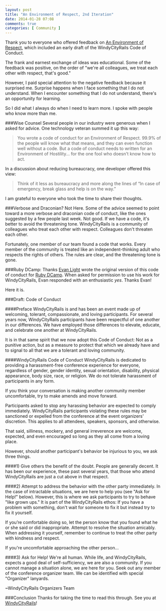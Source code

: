 ```yaml
---
layout: post
title: "An Environment of Respect, 2nd Iteration"
date: 2014-01-28 07:08
comments: true
categories: [ Community ]
---
```

Thank you to everyone who offered feedback on [An Environment of Respect](/blog/2014/01/21/an-environment-of-respect/), which included an early draft of the WindyCityRails Code of Conduct.

The frank and earnest exchange of ideas was educational. Some of the feedback was positive, on the order of "we're all colleagues, we treat each other with respect, that's good."

However, I paid special attention to the negative feedback because it surprised me. Surprise happens when I face something that I do not understand. When I encounter something that I do not understand, there's an opportunity for learning.

So I did what I always do when I need to learn more. I spoke with people who know more than me.
<!--more-->
###Wise Counsel
Several people in our industry were generous when I asked for advice. One technology veteran summed it up this way: 

>You wrote a code of conduct for an Environment of Respect. 99.9% of the people will know what that means, and they can even function well without a code. But a code of conduct needs to written for an Environment of Hostility... for the one fool who doesn't know how to act. 

In a discussion about reducing bureaucracy, one developer offered this view:

>Think of it less as bureaucracy and more along the lines of “In case of emergency, break glass and help is on the way.”


I am grateful to everyone who took the time to share their thoughts.

###Verbose and Draconian? Not Here.
Some of the advice seemed to point toward a more verbose and draconian code of conduct, like the ones suggested by a few people last week. Not good. If we have a code, it's better to avoid the threatening tone. WindyCityRails is a community of colleagues who treat each other with respect. Colleagues don't threaten each other.

Fortunately, one member of our team found a code that works. Every member of the community is treated like an independent-thinking adult who respects the rights of others. The rules are clear, and the threatening tone is gone.

###Ruby DCamp: Thanks
[Evan Light](http://twitter.com/elight) wrote the original version of this code of conduct for [Ruby DCamp](http://rubydcamp.org/). When asked for permission to use his work for WindyCityRails, Evan responded with an enthusiastic _yes_. Thanks Evan!

Here it is.

###Draft: Code of Conduct

####Preface
WindyCityRails is and has been an event made up of welcoming, tolerant, compassionate, and loving participants. For several years now, WindyCityRails participants have been respectful of one another in our differences. We have employed those differences to elevate, educate, and celebrate one another at WindyCityRails.

It is in that same spirit that we now adopt this Code of Conduct: Not as a punitive action, but as a measure to protect that which we already have and to signal to all that we are a tolerant and loving community.

####WindyCityRails Code of Conduct
WindyCityRails is dedicated to providing a harassment-free conference experience for everyone, regardless of gender, gender identity, sexual orientation, disability, physical appearance, body size, race, or religion. We do not tolerate harassment of participants in any form.

If you think your conversation is making another community member uncomfortable, try to make amends and move forward.

Participants asked to stop any harassing behavior are expected to comply immediately. WindyCityRails participants violating these rules may be sanctioned or expelled from the conference at the event organizers' discretion. This applies to all attendees, speakers, sponsors, and otherwise.

That said, silliness, mockery, and general irreverence are welcome, expected, and even encouraged so long as they all come from a loving place.

However, should another participant's behavior be injurious to you, we ask three things.

####1) Give others the benefit of the doubt.
People are generally decent. It has been our experience, these past several years, that those who attend WindyCityRails are just a cut above in that respect.

####2) Attempt to address the behavior with the other party immediately.
In the case of intractable situations, we are here to help you (see "Ask for Help!" below). However, this is where we ask participants to try to behave "like grown ups." It is part of the WindyCityRails ethos: If you have a problem with something, don't wait for someone to fix it but instead try to fix it yourself.

If you’re comfortable doing so, let the person know that you found what he or she said or did inappropriate. Attempt to resolve the situation amicably. When addressing it yourself, remember to continue to treat the other party with kindness and respect.

If you're uncomfortable approaching the other person…

####3) Ask for Help!
We're all human. While life, and WindyCityRails, expects a good deal of self-sufficiency, we are also a community. If you cannot manage a situation alone, we are here for you. Seek out any member of the conference organizer team. We can be identified with special "Organizer" lanyards.

~WindyCityRails Organizers Team


###Conclusion
Thanks for taking the time to read this through. See you at
[WindyCityRails](http://windycityrails.org)!

